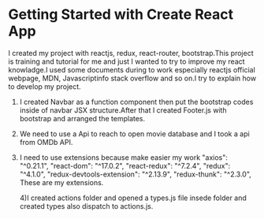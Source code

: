 # Getting Started with Create React App
 I created my project with reactjs, redux, react-router, bootstrap.This project is training and tutorial for me and just I wanted to try to improve my react knowladge.I used some documents during to work especially reactjs official webpage, MDN, Javascriptinfo stack overflow and so on.I try to explain how to develop my project.

 1) I created Navbar  as a function component then put the bootstrap codes inside of navbar JSX structure.After that I created Footer.js with bootstrap and arranged the templates.
 
 2) We need to use a Api to reach to open movie database and I took a api from OMDb API.

 3) I need to use extensions because make easier my work 
  "axios": "^0.21.1",
    "react-dom": "^17.0.2",
    "react-redux": "^7.2.4",
    "redux": "^4.1.0",
     "redux-devtools-extension": "^2.13.9",
    "redux-thunk": "^2.3.0", These are my extensions.

    4)I created actions folder and opened a types.js file insede folder and created types also dispatch to actions.js.
